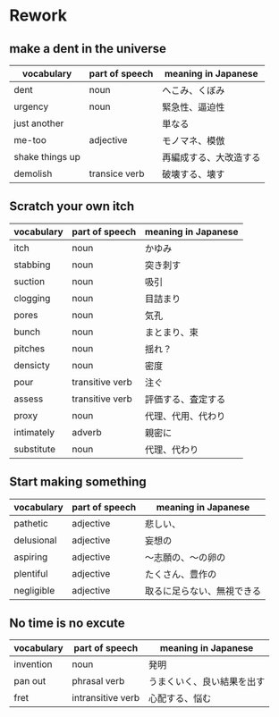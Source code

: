 # Rework
## make a dent in the universe

|vocabulary|part of speech|meaning in Japanese|
|---|---|---|
|dent|noun|へこみ、くぼみ|
|urgency|noun|緊急性、逼迫性|
|just another||単なる|
|me-too|adjective|モノマネ、模倣|
|shake things up||再編成する、大改造する|
|demolish|transice verb|破壊する、壊す|

## Scratch your own itch

|vocabulary|part of speech|meaning in Japanese|
|---|---|---|
|itch|noun|かゆみ|
|stabbing|noun|突き刺す|
|suction|noun|吸引|
|clogging|noun|目詰まり|
|pores|noun|気孔|
|bunch|noun|まとまり、束|
|pitches|noun|揺れ？|
|densicty|noun|密度|
|pour|transitive verb|注ぐ|
|assess|transitive verb|評価する、査定する|
|proxy|noun|代理、代用、代わり|
|intimately|adverb|親密に|
|substitute|noun|代理、代わり|

## Start making something

|vocabulary|part of speech|meaning in Japanese|
|---|---|---|
|pathetic|adjective|悲しい、|
|delusional|adjective|妄想の|
|aspiring|adjective|〜志願の、〜の卵の|
|plentiful|adjective|たくさん、豊作の|
|negligible|adjective|取るに足らない、無視できる|


## No time is no excute

|vocabulary|part of speech|meaning in Japanese|
|---|---|---|
|invention|noun|発明|
|pan out|phrasal verb|うまくいく、良い結果を出す|
|fret|intransitive verb|心配する、悩む|

